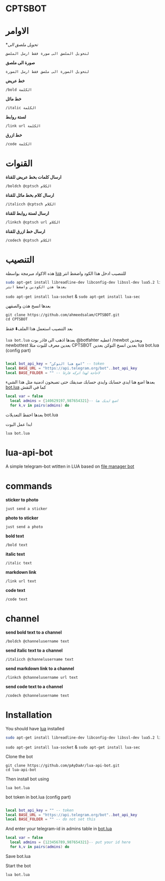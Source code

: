 # CPTSBOT

# الاوامر

 **تحويل ملصق الى*

`لتحويل الملصق الى صورة فقط ارسل الملصق`

 **صورة الى ملصق**

`لتحويل الصورة الى ملصق فقط ارسل الصورة`

  **خط عريض**

`/bold الكلمة`

 **خط مائل**

`/italic الكلمة`

 **لستة روابط**

`/link url الكلمة`

**خط ازرق**

`/code الكلمة`

# القنوات

 **ارسال كلمات بخط عريض للقناة**

`/boldch @cptsch الكلام`

 **ارسال كلام بخط مائل للقناة**

`/italicch @cptsch الكلام`

 **ارسال لستة روابط للقناة**

`/linkch @cptsch url الكلام`

**ارسال خط ازرق للقناة**

`/codech @cptsch الكلام`

# التنصيب

هذه الاكواد مبرمجة بواسطة [lua](http://www.lua.org/) للتنصيب
ادخل هذا الكود واضغط انتر

```bash
sudo apt-get install libreadline-dev libconfig-dev libssl-dev lua5.2 liblua5.2-dev libevent-dev make unzip git redis-server g++ libjansson-dev libpython-dev expat libexpat1-dev
بعدها هذن الكودين واضغط انتر
```
`sudo apt-get install lua-socket` & `sudo apt-get install lua-sec`

بعدها انسخ هذن والصقهن

```
git clone https://github.com/ahmeedsalam/CPTSBOT.git
cd CPTSBOT

```

بعد التنصيب استعمل هذا الملف⬇️ فقط

`lua bot.lua`
بعدها اذهب الى فاذر بوت
@botfahter
اعطيه
/newbot
وبعدين
newbottest
بعدين
معرف للبوت
مثلا
CPTSBOT
بعدين انسخ التوكن
بعدين lua bot.lua (config part)

```lua

local bot_api_key = "اضع هنا التوكن" -- token
local BASE_URL = "https://api.telegram.org/bot"..bot_api_key
local BASE_FOLDER = "" -- لاحاجة لهذا اتركه فارغا
```

بعدها اضع هنا ايدي حسابك وايدي حسابك صديقك حتى تصبحون ادمنية مثل هذا الشيء [bot.lua](https://github.com/Imandaneshi/file-manager-bot/blob/master/bot.lua#L19)
كما في النقش
```lua
local var = false
  local admins = {140629197,987654321}-- اضع ايديك هنا
  for k,v in pairs(admins) do

```
بعدها
احفظ التعديلات bot.lua

ابدا عمل البوت

`lua bot.lua`


# lua-api-bot

A simple telegram-bot wtitten in LUA based on [file manager bot](https://github.com/Imandaneshi/file-manager-bot)

# commands

 **sticker to photo**

`just send a sticker`

 **photo to sticker**

`just send a photo`

  **bold text**

`/bold text`

 **italic text**

`/italic text`

 **markdown link**

`/link url text`

**code text**

`/code text`

# channel

 **send bold text to a channel**

`/boldch @channelusername text`

 **send italic text to a channel**

`/italicch @channelusername text`

 **send markdown link to a channel**

`/linkch @channelusername url text`

**send code text to a channel**

`/codech @channelusername text`

# Installation

You should have [lua](http://www.lua.org/) installed

```bash
sudo apt-get install libreadline-dev libconfig-dev libssl-dev lua5.2 liblua5.2-dev libevent-dev make unzip git redis-server g++ libjansson-dev libpython-dev expat libexpat1-dev

```
`sudo apt-get install lua-socket` & `sudo apt-get install lua-sec`

Clone the bot

```
git clone https://github.com/pAyDaAr/lua-api-bot.git
cd lua-api-bot

```

Then install bot using

`lua bot.lua`

bot token in bot.lua (config part)

```lua

local bot_api_key = "" -- token
local BASE_URL = "https://api.telegram.org/bot"..bot_api_key
local BASE_FOLDER = "" -- do not set this
```

And enter your telegram-id in admins table in [bot.lua](https://github.com/Imandaneshi/file-manager-bot/blob/master/bot.lua#L19)
```lua
local var = false
  local admins = {123456789,987654321}-- put your id here
  for k,v in pairs(admins) do

```

Save bot.lua

Start the bot

`lua bot.lua`
